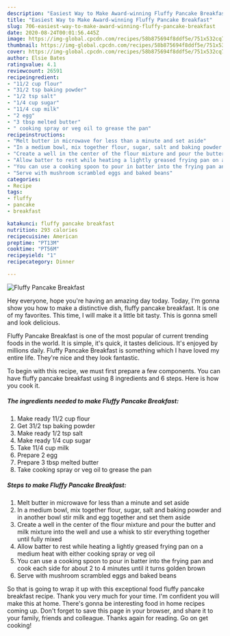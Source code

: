 ```yaml
---
description: "Easiest Way to Make Award-winning Fluffy Pancake Breakfast"
title: "Easiest Way to Make Award-winning Fluffy Pancake Breakfast"
slug: 706-easiest-way-to-make-award-winning-fluffy-pancake-breakfast
date: 2020-08-24T00:01:56.445Z
image: https://img-global.cpcdn.com/recipes/58b875694f8ddf5e/751x532cq70/fluffy-pancake-breakfast-recipe-main-photo.jpg
thumbnail: https://img-global.cpcdn.com/recipes/58b875694f8ddf5e/751x532cq70/fluffy-pancake-breakfast-recipe-main-photo.jpg
cover: https://img-global.cpcdn.com/recipes/58b875694f8ddf5e/751x532cq70/fluffy-pancake-breakfast-recipe-main-photo.jpg
author: Elsie Bates
ratingvalue: 4.1
reviewcount: 26591
recipeingredient:
- "11/2 cup flour"
- "31/2 tsp baking powder"
- "1/2 tsp salt"
- "1/4 cup sugar"
- "11/4 cup milk"
- "2 egg"
- "3 tbsp melted butter"
- " cooking spray or veg oil to grease the pan"
recipeinstructions:
- "Melt butter in microwave for less than a minute and set aside"
- "In a medium bowl, mix together flour, sugar, salt and baking powder and in another bowl stir milk and egg together and set them aside"
- "Create a well in the center of the flour mixture and pour the butter and milk mixture into the well and use a whisk to stir everything together until fully mixed"
- "Allow batter to rest while heating a lightly greased frying pan on a medium heat with either cooking spray or veg oil"
- "You can use a cooking spoon to pour in batter into the frying pan and cook each side for about 2 to 4 minutes until it turns golden brown"
- "Serve with mushroom scrambled eggs and baked beans"
categories:
- Recipe
tags:
- fluffy
- pancake
- breakfast

katakunci: fluffy pancake breakfast 
nutrition: 293 calories
recipecuisine: American
preptime: "PT13M"
cooktime: "PT56M"
recipeyield: "1"
recipecategory: Dinner

---
```



![Fluffy Pancake Breakfast](https://img-global.cpcdn.com/recipes/58b875694f8ddf5e/751x532cq70/fluffy-pancake-breakfast-recipe-main-photo.jpg)

Hey everyone, hope you're having an amazing day today. Today, I'm gonna show you how to make a distinctive dish, fluffy pancake breakfast. It is one of my favorites. This time, I will make it a little bit tasty. This is gonna smell and look delicious.



Fluffy Pancake Breakfast is one of the most popular of current trending foods in the world. It is simple, it's quick, it tastes delicious. It's enjoyed by millions daily. Fluffy Pancake Breakfast is something which I have loved my entire life. They're nice and they look fantastic.


To begin with this recipe, we must first prepare a few components. You can have fluffy pancake breakfast using 8 ingredients and 6 steps. Here is how you cook it.

<!--inarticleads1-->

##### The ingredients needed to make Fluffy Pancake Breakfast:

1. Make ready 11/2 cup flour
1. Get 31/2 tsp baking powder
1. Make ready 1/2 tsp salt
1. Make ready 1/4 cup sugar
1. Take 11/4 cup milk
1. Prepare 2 egg
1. Prepare 3 tbsp melted butter
1. Take  cooking spray or veg oil to grease the pan




<!--inarticleads2-->

##### Steps to make Fluffy Pancake Breakfast:

1. Melt butter in microwave for less than a minute and set aside
1. In a medium bowl, mix together flour, sugar, salt and baking powder and in another bowl stir milk and egg together and set them aside
1. Create a well in the center of the flour mixture and pour the butter and milk mixture into the well and use a whisk to stir everything together until fully mixed
1. Allow batter to rest while heating a lightly greased frying pan on a medium heat with either cooking spray or veg oil
1. You can use a cooking spoon to pour in batter into the frying pan and cook each side for about 2 to 4 minutes until it turns golden brown
1. Serve with mushroom scrambled eggs and baked beans




So that is going to wrap it up with this exceptional food fluffy pancake breakfast recipe. Thank you very much for your time. I'm confident you will make this at home. There's gonna be interesting food in home recipes coming up. Don't forget to save this page in your browser, and share it to your family, friends and colleague. Thanks again for reading. Go on get cooking!
